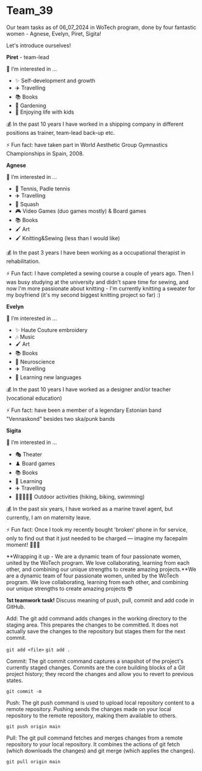 # Team_39

Our team tasks as of 06_07_2024 in WoTech program, done by four fantastic women - Agnese, Evelyn, Piret, Sigita! 

Let's introduce ourselves!

**Piret** - team-lead

👀 I’m interested in ...
- ✨ Self-development and growth
- ✈️ Travelling
- 📚 Books
- 🌱 Gardening
- 💞️ Enjoying life with kids

💰 In the past 10 years I have worked in a shipping company in different positions as trainer, team-lead back-up etc.

⚡ Fun fact: have taken part in World Aesthetic Group Gymnastics Championships in Spain, 2008.

**Agnese**

👀 I’m interested in ...

- 🎾 Tennis, Padle tennis
- ✈️ Travelling
- 🎾 Squash
- 🎮 Video Games (duo games mostly) & Board games
- 📚 Books
- 🖌️ Art
- 🖌️ Knitting&Sewing (less than I would like)

💰 In the past 3 years I have been working as a occupational therapist in rehabilitation.
  
⚡ Fun fact: I have completed a sewing course a couple of years ago. Then I was busy studying at the university and didn't spare time for sewing, and now I'm more passionate about knitting - I'm currently knitting a sweater for my boyfriend (it's my second biggest knitting project so far) :)

**Evelyn**

👀 I’m interested in ...

- ✨ Haute Couture embroidery
- 🎶 Music
- 🖌️ Art
- 📚 Books
- 🧠 Neuroscience
- ✈️ Travelling
- 📖 Learning new languages
  
💰 In the past 10 years I have worked as a designer and/or teacher (vocational education) 

⚡ Fun fact: have been a member of a legendary Estonian band "Vennaskond" besides two ska/punk bands

**Sigita**

👀 I’m interested in ...

- 🎭 Theater
- ♟️ Board games
- 📚 Books
- 📖 Learning
- ✈️ Travelling
- 🚶🚴‍♀️🏊‍♀️ Outdoor activities (hiking, biking, swimming) 

💰 In the past six years, I have worked as a marine travel agent, but currently, I am on maternity leave.

⚡ Fun fact: Once I took my recently bought 'broken' phone in for service, only to find out that it just needed to be charged — imagine my facepalm moment! 🤦‍♀️😆


**Wrapping it up - We are a dynamic team of four passionate women, united by the WoTech program. We love collaborating, learning from each other, and combining our unique strengths to create amazing projects.**We are a dynamic team of four passionate women, united by the WoTech program. We love collaborating, learning from each other, and combining our unique strengths to create amazing projects 😎




**1st teamwork task!**
Discuss meaning of push, pull, commit and add code in GitHub.

Add: The git add command adds changes in the working directory to the staging area. This prepares the changes to be committed. It does not actually save the changes to the repository but stages them for the next commit.

`git add <file>`
`git add .`

Commit: The git commit command captures a snapshot of the project's currently staged changes. Commits are the core building blocks of a Git project history; they record the changes and allow you to revert to previous states.

`git commit -m`

Push: The git push command is used to upload local repository content to a remote repository. Pushing sends the changes made on your local repository to the remote repository, making them available to others.

`git push origin main`

Pull: The git pull command fetches and merges changes from a remote repository to your local repository. It combines the actions of git fetch (which downloads the changes) and git merge (which applies the changes).

`git pull origin main`
